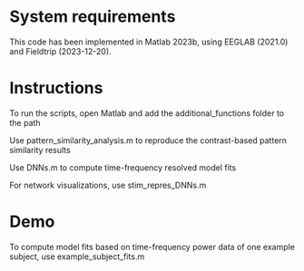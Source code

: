 # System requirements

This code has been implemented in Matlab 2023b, using EEGLAB (2021.0) and Fieldtrip (2023-12-20). 

# Instructions

To run the scripts, open Matlab and add the additional_functions folder to the path 

Use pattern_similarity_analysis.m to reproduce the contrast-based pattern similarity results

Use DNNs.m to compute time-frequency resolved model fits 

For network visualizations, use stim_repres_DNNs.m

# Demo

To compute model fits based on time-frequency power data of one example subject, use example_subject_fits.m







